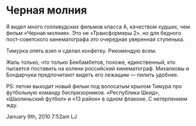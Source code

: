 # Черная молния

Я видел много голливудских фильмов класса А, качеством худших, чем фильм
«Черная молния». Это не «Трансформеры 2», но для бедного пост-советского
кинематографа это очередная уверенная ступенька.

Тимурка опять взял и сделал конфетку. Рекомендую всем.

Жаль только, что только Бекбамбетов, похоже, единственный, кто пытается
поставить на колени российский кинематограф. Михалковы и Бондарчуки
предпочитают видеть его лежащим — пилить удобнее.

PS: летом выходит новый фильм под волосатым крылом Тимура про футбольную
команду беспризорников. «Республика Шкид», «Шаолиньский футбол» и «13
район» в одном флаконе. С нетерпением жду.

<span id="timestamp"> January 9th, 2010 7:52am </span> <span
class="tag">LJ</span>
